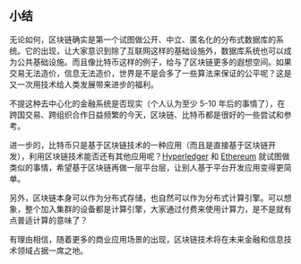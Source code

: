 ## 小结

无论如何，区块链确实是第一个试图做公开、中立、匿名化的分布式数据库的系统。它的出现，让大家意识到除了互联网这样的基础设施外，数据库系统也可以成为公共基础设施。而且像比特币这样的例子，给与了区块链更多的遐想空间。如果交易无法造价，信息无法造价，世界是不是会多了一些算法来保证的公平呢？这是又一次用技术给人类发展带来进步的福利。

不提这种去中心化的金融系统是否现实（个人认为至少 5-10 年后的事情了），在跨国交易、跨组织合作日益频繁的今天，区块链、比特币都是很好的一些尝试和参考。

进一步的，比特币只是基于区块链技术的一种应用（而且是直接基于区块链开发），利用区块链技术能否还有其他应用呢？[Hyperledger](https://hyperledger.org) 和 [Ethereum](https://www.ethereum.org/) 就试图做类似的事情，希望基于区块链再做一层平台层，让别人基于平台开发应用变得更简单。

另外，区块链本身可以作为分布式存储，也自然可以作为分布式计算引擎。可以想象，整个加入集群的设备都是计算引擎，大家通过付费来使用计算力，是不是就有点普适计算的意味了？

有理由相信，随着更多的商业应用场景的出现，区块链技术将在未来金融和信息技术领域占据一席之地。